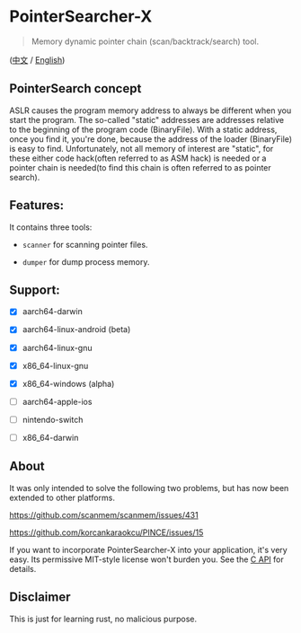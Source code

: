 # PointerSearcher-X

> Memory dynamic pointer chain (scan/backtrack/search) tool.

([中文](./readme-zh-hans.md) / [English](./readme.md))

## PointerSearch concept

ASLR causes the program memory address to always be different when you start the program. The so-called "static" addresses are addresses relative to the beginning of the program code (BinaryFile). With a static address, once you find it, you're done, because the address of the loader (BinaryFile) is easy to find. Unfortunately, not all memory of interest are "static", for these either code hack(often referred to as ASM hack) is needed or a pointer chain is needed(to find this chain is often referred to as pointer search).

## Features:

It contains three tools: 

- `scanner` for scanning pointer files.

- `dumper` for dump process memory. 

## Support:

- [x] aarch64-darwin

- [x] aarch64-linux-android (beta)

- [x] aarch64-linux-gnu

- [x] x86_64-linux-gnu

- [x] x86_64-windows (alpha)

- [ ] aarch64-apple-ios

- [ ] nintendo-switch

- [ ] x86_64-darwin

## About

It was only intended to solve the following two problems, but has now been extended to other platforms.

https://github.com/scanmem/scanmem/issues/431

https://github.com/korcankaraokcu/PINCE/issues/15

If you want to incorporate PointerSearcher-X into your application, it's very easy. Its permissive MIT-style license won't burden you. See the [C API](https://github.com/kekeimiku/PointerSearcher-X/blob/dev3/ffi/ptrsx.h) for details.

## Disclaimer

This is just for learning rust, no malicious purpose.